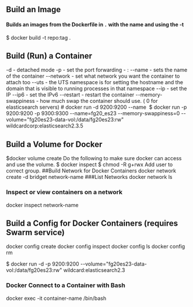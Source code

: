 ## Build an Image
#### Builds an images from the Dockerfile in `.` with the <repo> name and <tag> using the -t
$ docker build -t repo:tag .

## Build (Run) a Container
-d - detached mode
-p - set the port forwarding - <container>:<host>
--name - sets the name of the container 
--network - set what network you want the container to attach too
--uts - the UTS namespace is for setting the hostname and the domain that is visible to running processes in that namespace
--ip - set the IP
--ip6 - set the IPv6
--restart - restart the container 
--memory-swappiness - how much swap the container should use. ( 0 for elasticsearch servers)
\# docker run -d 9200:9200 --name <image name> 
$ docker run -p 9200:9200 -p 9300:9300 --name=fg20_es23 --memory-swappiness=0 --volume="fg20es23-data-vol:/data/fg20es23:rw" wildcardcorp:elasticsearch2.3.5
## Build a Volume for Docker
$docker volume create <volume-name>
Do the following to make sure docker can access and use the volume.
$ docker inspect <volume-name>
$ chmod -R g+rwx <Mountpoint>
Add user to correct group.
##Build Network for Docker Containers
docker network create -d bridget network-name
###List Networks
docker network ls
### Inspect or view containers on a network
docker inspect network-name

## Build a Config for Docker Containers (requires Swarm service)
docker config create
docker config inspect
docker config ls
docker config rm

$ docker run -d -p 9200:9200 --volume="fg20es23-data-vol:/data/fg20es23:rw" wildcard:elasticsearch2.3

### Docker Connect to a Container with Bash
docker exec -it container-name /bin/bash
